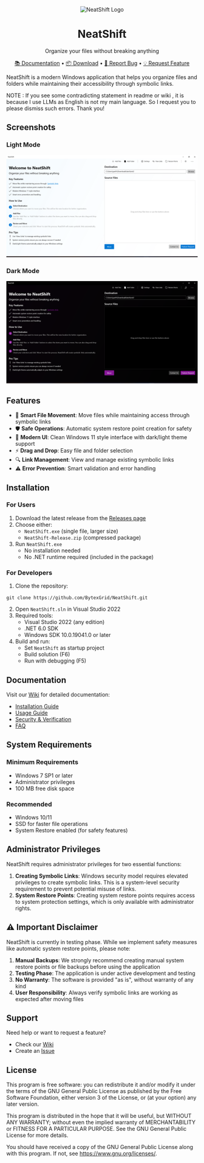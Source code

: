 <div align="center">
  <img src="icon.ico" alt="NeatShift Logo" width="128" height="128">
  <h1>NeatShift</h1>
  <p>Organize your files without breaking anything</p>
</div>

<p align="center">
  <a href="https://github.com/BytexGrid/NeatShift/wiki">📚 Documentation</a> •
  <a href="https://github.com/BytexGrid/NeatShift/releases">📦 Download</a> •
  <a href="https://github.com/BytexGrid/NeatShift/issues">🐛 Report Bug</a> •
  <a href="https://github.com/BytexGrid/NeatShift/issues">💡 Request Feature</a>
</p>

NeatShift is a modern Windows application that helps you organize files and folders while maintaining their accessibility through symbolic links.

NOTE : If you see some contradicting statement in readme or wiki , it is because I use LLMs as English is not my main language. So I request you to please dismiss such errors. Thank you!

## Screenshots

### Light Mode
![NeatShift Light Mode](lightmode.png)

### Dark Mode
![NeatShift Dark Mode](darkmode.png)

## Features

* 🔗 **Smart File Movement**: Move files while maintaining access through symbolic links
* 🛡️ **Safe Operations**: Automatic system restore point creation for safety
* 🎨 **Modern UI**: Clean Windows 11 style interface with dark/light theme support
* ⚡ **Drag and Drop**: Easy file and folder selection
* 🔍 **Link Management**: View and manage existing symbolic links
* ⚠️ **Error Prevention**: Smart validation and error handling

## Installation

### For Users

1. Download the latest release from the [Releases page](https://github.com/BytexGrid/NeatShift/releases)
2. Choose either:  
   * `NeatShift.exe` (single file, larger size)  
   * `NeatShift-Release.zip` (compressed package)
3. Run `NeatShift.exe`  
   * No installation needed  
   * No .NET runtime required (included in the package)

### For Developers

1. Clone the repository:  
```  
git clone https://github.com/BytexGrid/NeatShift.git  
```
2. Open `NeatShift.sln` in Visual Studio 2022
3. Required tools:  
   * Visual Studio 2022 (any edition)  
   * .NET 6.0 SDK  
   * Windows SDK 10.0.19041.0 or later
4. Build and run:  
   * Set `NeatShift` as startup project  
   * Build solution (F6)  
   * Run with debugging (F5)

## Documentation

Visit our [Wiki](https://github.com/BytexGrid/NeatShift/wiki) for detailed documentation:
- [Installation Guide](https://github.com/BytexGrid/NeatShift/wiki/Installation)
- [Usage Guide](https://github.com/BytexGrid/NeatShift/wiki/Usage-Guide)
- [Security & Verification](https://github.com/BytexGrid/NeatShift/wiki/Security-and-Verification)
- [FAQ](https://github.com/BytexGrid/NeatShift/wiki/FAQ)

## System Requirements

### Minimum Requirements

* Windows 7 SP1 or later
* Administrator privileges
* 100 MB free disk space

### Recommended

* Windows 10/11
* SSD for faster file operations
* System Restore enabled (for safety features)

## Administrator Privileges

NeatShift requires administrator privileges for two essential functions:

1. **Creating Symbolic Links**: Windows security model requires elevated privileges to create symbolic links. This is a system-level security requirement to prevent potential misuse of links.
2. **System Restore Points**: Creating system restore points requires access to system protection settings, which is only available with administrator rights.

## ⚠️ Important Disclaimer

NeatShift is currently in testing phase. While we implement safety measures like automatic system restore points, please note:

1. **Manual Backups**: We strongly recommend creating manual system restore points or file backups before using the application
2. **Testing Phase**: The application is under active development and testing
3. **No Warranty**: The software is provided "as is", without warranty of any kind
4. **User Responsibility**: Always verify symbolic links are working as expected after moving files

## Support

Need help or want to request a feature?

* Check our [Wiki](https://github.com/BytexGrid/NeatShift/wiki)
* Create an [Issue](https://github.com/BytexGrid/NeatShift/issues)

## License

This program is free software: you can redistribute it and/or modify it under the terms of the GNU General Public License as published by the Free Software Foundation, either version 3 of the License, or (at your option) any later version.

This program is distributed in the hope that it will be useful, but WITHOUT ANY WARRANTY; without even the implied warranty of MERCHANTABILITY or FITNESS FOR A PARTICULAR PURPOSE. See the GNU General Public License for more details.

You should have received a copy of the GNU General Public License along with this program. If not, see <https://www.gnu.org/licenses/>. 
